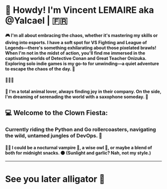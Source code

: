# 🐰  Howdy! I'm Vincent LEMAIRE aka @Yalcael | 🇫🇷

#### 🎮 I'm all about embracing the chaos, whether it's mastering my skills or diving into esports. I have a soft spot for VS Fighting and League of Legends—there's something exhilarating about those pixelated brawls! When I'm not in the midst of action, you'll find me immersed in the captivating worlds of Detective Conan and Great Teacher Onizuka. Exploring solo indie games is my go-to for unwinding—a quiet adventure to escape the chaos of the day. 🌟

#### 🩶🧡💚
#### 🐾  I'm a total animal lover, always finding joy in their company. On the side, I'm dreaming of serenading the world with a saxophone someday. 🎷

## 💻 Welcome to the Clown Fiesta:
### Currently riding the Python and Go rollercoasters, navigating the wild, untamed jungles of DevOps. 🤡
#### 🕵️‍♂️ I could be a nocturnal vampire 🧛, a wise owl 🦉, or maybe a blend of both for midnight snacks. 🌑 (Sunlight and garlic? Nah, not my style.)
---
# See you later alligator 🐊
<!---
Yalcael/Yalcael is a ✨ special ✨ repository because its `README.md` (this file) appears on your GitHub profile.
You can click the Preview link to take a look at your changes.
--->

